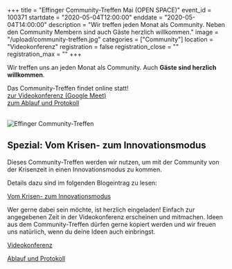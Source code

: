 +++
title = "Effinger Community-Treffen Mai (OPEN SPACE)"
event_id = 100371
startdate = "2020-05-04T12:00:00"
enddate = "2020-05-04T14:00:00"
description = "Wir treffen jeden Monat als Community. Neben den Community Membern sind auch Gäste herzlich willkommen."
image = "/upload/community-treffen.jpg"
categories = ["Community"]
location = "Videokonferenz"
registration = false
registration_close = ""
registration_max = ""
+++

Wir treffen uns an jeden Monat als Community. Auch **Gäste sind herzlich willkommen**.

<div class="alert alert-info">
Das Community-Treffen findet online statt!
<br><i class="fa fa-hand-o-right"></i> <a target="_blank" href="https://meet.google.com/ihr-vqbv-okr">zur Videokonferenz (Google Meet)</a>
<br><i class="fa fa-hand-o-right"></i> <a target="_blank" href="https://drive.google.com/open?id=1vSDCxrbu4TKVylwdPwEa2K1106HtQ_7Q5Xm6fWRloOU">zum Ablauf und Protokoll</a>
</div>
<br>

![Effinger Community-Treffen](/upload/community-treffen.jpg)

## Spezial: Vom Krisen- zum Innovationsmodus

Dieses Community-Treffen werden wir nutzen, um mit der Community von der Krisenzeit in einen Innovationsmodus zu kommen.

Details dazu sind im folgenden Blogeintrag zu lesen:

<a href="/blog/vom-krisen-zum-innovationsmodus/" target="_blank" class="btn btn-mod btn-round btn-large">Vom Krisen- zum Innovationsmodus</a>

Wer gerne dabei sein möchte, ist herzlich eingeladen! Einfach zur angegebenen Zeit in der Videokonferenz erscheinen und mitmachen. Ideen aus dem Community-Treffen dürfen gerne kopiert werden und wir freuen uns natürlich, wenn du deine Ideen auch einbringst.

<a href="https://meet.google.com/ihr-vqbv-okr" target="_blank" class="btn btn-mod btn-border btn-round btn-small">Videokonferenz</a>

<a href="https://drive.google.com/open?id=1vSDCxrbu4TKVylwdPwEa2K1106HtQ_7Q5Xm6fWRloOU" target="_blank" class="btn btn-mod btn-border btn-round btn-small">Ablauf und Protokoll</a>

